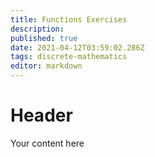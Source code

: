 ```yaml
---
title: Functions Exercises
description: 
published: true
date: 2021-04-12T03:59:02.286Z
tags: discrete-mathematics
editor: markdown
---
```


# Header
Your content here